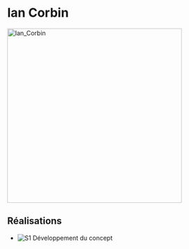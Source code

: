 # Ian Corbin

 <img src="../img/ian.png" alt="Ian_Corbin" width="400"/>

 ## Réalisations

 <!-- Une image par semaine de la réalisation dont tu es le plus fier avec une légende -->

* ![S1 Développement du concept](https://fakeimg.pl/400x400?text=concept)
